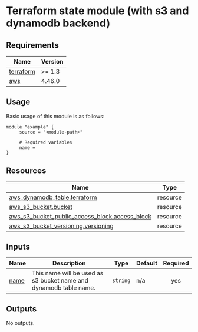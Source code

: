 # Terraform state module (with s3 and dynamodb backend)

<!-- BEGIN_TF_DOCS -->
## Requirements

| Name | Version |
|------|---------|
| <a name="requirement_terraform"></a> [terraform](#requirement\_terraform) | >= 1.3 |
| <a name="requirement_aws"></a> [aws](#requirement\_aws) | 4.46.0 |
## Usage
Basic usage of this module is as follows:
```hcl
module "example" {
	 source = "<module-path>"

	 # Required variables
	 name = 
}
```
## Resources

| Name | Type |
|------|------|
| [aws_dynamodb_table.terraform](https://registry.terraform.io/providers/hashicorp/aws/4.46.0/docs/resources/dynamodb_table) | resource |
| [aws_s3_bucket.bucket](https://registry.terraform.io/providers/hashicorp/aws/4.46.0/docs/resources/s3_bucket) | resource |
| [aws_s3_bucket_public_access_block.access_block](https://registry.terraform.io/providers/hashicorp/aws/4.46.0/docs/resources/s3_bucket_public_access_block) | resource |
| [aws_s3_bucket_versioning.versioning](https://registry.terraform.io/providers/hashicorp/aws/4.46.0/docs/resources/s3_bucket_versioning) | resource |
## Inputs

| Name | Description | Type | Default | Required |
|------|-------------|------|---------|:--------:|
| <a name="input_name"></a> [name](#input\_name) | This name will be used as s3 bucket name and dynamodb table name. | `string` | n/a | yes |
## Outputs

No outputs.
<!-- END_TF_DOCS -->